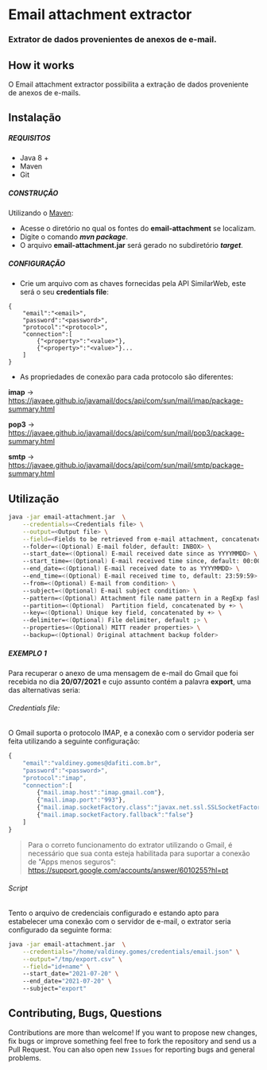 # Email attachment extractor
### Extrator de dados provenientes de anexos de e-mail.

## How it works

O Email attachment extractor possibilita a extração de dados proveniente de anexos de e-mails.

## Instalação

##### REQUISITOS

- Java 8 +
- Maven
- Git

##### CONSTRUÇÃO

Utilizando o [Maven](https://maven.apache.org/):

- Acesse o diretório no qual os fontes do **email-attachment** se localizam.
- Digite o comando _**mvn package**_.
- O arquivo **email-attachment.jar** será gerado no subdiretório **_target_**.

##### CONFIGURAÇÃO

* Crie um arquivo com as chaves fornecidas pela API SimilarWeb, este será o seu **credentials file**:

```
{
	"email":"<email>",
	"password":"<password>",
	"protocol":"<protocol>",
	"connection":[
		{"<property>":"<value>"},
		{"<property>":"<value>"}...
	]
}
```

* As propriedades de conexão para cada protocolo são diferentes:

**imap** -> https://javaee.github.io/javamail/docs/api/com/sun/mail/imap/package-summary.html

**pop3** -> https://javaee.github.io/javamail/docs/api/com/sun/mail/pop3/package-summary.html

**smtp** -> https://javaee.github.io/javamail/docs/api/com/sun/mail/smtp/package-summary.html

## Utilização

```bash
java -jar email-attachment.jar  \
	--credentials=<Credentials file> \
	--output=<Output file> \
	--field=<Fields to be retrieved from e-mail attachment, concatenated by +> \	
	--folder=<(Optional) E-mail folder, default: INBOX> \	
	--start_date=<(Optional) E-mail received date since as YYYYMMDD> \	
	--start_time=<(Optional) E-mail received time since, default: 00:00:00> \	
	--end_date=<(Optional) E-mail received date to as YYYYMMDD> \	
	--end_time=<(Optional) E-mail received time to, default: 23:59:59> \	
	--from=<(Optional) E-mail from condition> \		
	--subject=<(Optional) E-mail subject condition> \		
	--pattern=<(Optional) Attachment file name pattern in a RegExp fashion, default: .csv|.xls|.xlsx|.avro|.gz|.zip> \	
	--partition=<(Optional)  Partition field, concatenated by +> \	
	--key=<(Optional) Unique key field, concatenated by +> \	
	--delimiter=<(Optional) File delimiter, default ;> \		
	--properties=<(Optional) MITT reader properties> \	
	--backup=<(Optional) Original attachment backup folder> 
```

##### EXEMPLO 1

Para recuperar o anexo de uma mensagem de e-mail do Gmail que foi recebida no dia **20/07/2021** e cujo assunto contém a palavra **export**, uma das alternativas seria: 

###### Credentials file:

O Gmail suporta o protocolo IMAP, e a conexão com o servidor poderia ser feita utilizando a seguinte configuração:

```javascript
{
	"email":"valdiney.gomes@dafiti.com.br",
	"password":"<password>",
	"protocol":"imap",
	"connection":[
		{"mail.imap.host":"imap.gmail.com"},
		{"mail.imap.port":"993"},
		{"mail.imap.socketFactory.class":"javax.net.ssl.SSLSocketFactory"},
		{"mail.imap.socketFactory.fallback":"false"}
	]
}
```

>Para o correto funcionamento do extrator utilizando o Gmail, é necessário que sua conta esteja habilitada para suportar a conexão de "Apps menos seguros": https://support.google.com/accounts/answer/6010255?hl=pt

###### Script

Tento o arquivo de credenciais configurado e estando apto para estabelecer uma conexão com o servidor de e-mail, o extrator seria configurado da seguinte forma:

```bash
java -jar email-attachment.jar  \
	--credentials="/home/valdiney.gomes/credentials/email.json" \
	--output="/tmp/export.csv" \
	--field="id+name" \	
	--start_date="2021-07-20" \	
	--end_date="2021-07-20" \		
	--subject="export"
```

## Contributing, Bugs, Questions
Contributions are more than welcome! If you want to propose new changes, fix bugs or improve something feel free to fork the repository and send us a Pull Request. You can also open new `Issues` for reporting bugs and general problems.
